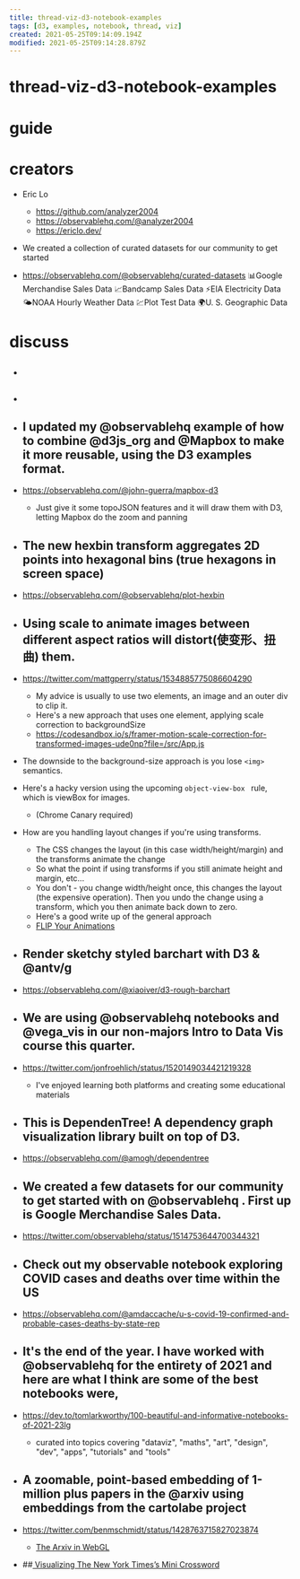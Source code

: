 ```yaml
---
title: thread-viz-d3-notebook-examples
tags: [d3, examples, notebook, thread, viz]
created: 2021-05-25T09:14:09.194Z
modified: 2021-05-25T09:14:28.879Z
---
```


# thread-viz-d3-notebook-examples

# guide

# creators
- Eric Lo
  - https://github.com/analyzer2004
  - https://observablehq.com/@analyzer2004
  - https://ericlo.dev/

- We created a collection of curated datasets for our community to get started
- https://observablehq.com/@observablehq/curated-datasets
  📊Google Merchandise Sales Data
  📈Bandcamp Sales Data
  ⚡️EIA Electricity Data
  🌤NOAA Hourly Weather Data
  💹Plot Test Data
  🌍U. S. Geographic Data

# discuss
- ## 

- ## 

- ## I updated my @observablehq example of how to combine @d3js_org and @Mapbox to make it more reusable, using the D3 examples format.
- https://observablehq.com/@john-guerra/mapbox-d3
  - Just give it some topoJSON features and it will draw them with D3, letting Mapbox do the zoom and panning

- ## The new hexbin transform aggregates 2D points into hexagonal bins (true hexagons in screen space)
- https://observablehq.com/@observablehq/plot-hexbin

- ## Using scale to animate images between different aspect ratios will distort(使变形、扭曲) them. 
- https://twitter.com/mattgperry/status/1534885775086604290
  - My advice is usually to use two elements, an image and an outer div to clip it. 
  - Here's a new approach that uses one element, applying scale correction to backgroundSize
  - https://codesandbox.io/s/framer-motion-scale-correction-for-transformed-images-ude0np?file=/src/App.js
- The downside to the background-size approach is you lose `<img>` semantics. 
- Here's a hacky version using the upcoming `object-view-box ` rule, which is viewBox for images.
  - (Chrome Canary required)

- How are you handling layout changes if you're using transforms.
  - The CSS changes the layout (in this case width/height/margin) and the transforms animate the change
  - So what the point if using transforms if you still animate height and margin, etc...
  - You don't - you change width/height once, this changes the layout (the expensive operation). Then you undo the change using a transform, which you then animate back down to zero.
  - Here's a good write up of the general approach
  - [FLIP Your Animations](https://aerotwist.com/blog/flip-your-animations/)

- ## Render sketchy styled barchart with D3 & @antv/g
- https://observablehq.com/@xiaoiver/d3-rough-barchart

- ## We are using @observablehq notebooks and @vega_vis in our non-majors Intro to Data Vis course this quarter. 
- https://twitter.com/jonfroehlich/status/1520149034421219328
  - I've enjoyed learning both platforms and creating some educational materials

- ## This is DependenTree! A dependency graph visualization library built on top of D3.
- https://observablehq.com/@amogh/dependentree

- ## We created a few datasets for our community to get started with on @observablehq . First up is Google Merchandise Sales Data.
- https://twitter.com/observablehq/status/1514753644700344321

- ## Check out my observable notebook exploring COVID cases and deaths over time within the US
- https://observablehq.com/@amdaccache/u-s-covid-19-confirmed-and-probable-cases-deaths-by-state-rep

- ## It's the end of the year. I have worked with @observablehq for the entirety of 2021 and here are what I think are some of the best notebooks were, 
- https://dev.to/tomlarkworthy/100-beautiful-and-informative-notebooks-of-2021-23lg
  - curated into topics covering "dataviz", "maths", "art", "design", "dev", "apps", "tutorials" and "tools"

- ## A zoomable, point-based embedding of 1-million plus papers in the @arxiv using embeddings from the cartolabe project
- https://twitter.com/benmschmidt/status/1428763715827023874
  - [The Arxiv in WebGL](https://observablehq.com/@bmschmidt/arxiv)

- ##[ Visualizing The New York Times’s Mini Crossword](https://observablehq.com/@observablehq/nyt-minis)

